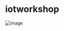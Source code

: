 # iotworkshop


![image](https://user-images.githubusercontent.com/79183768/233892375-50571463-996f-46b4-b5d5-e569904e9a67.png)
